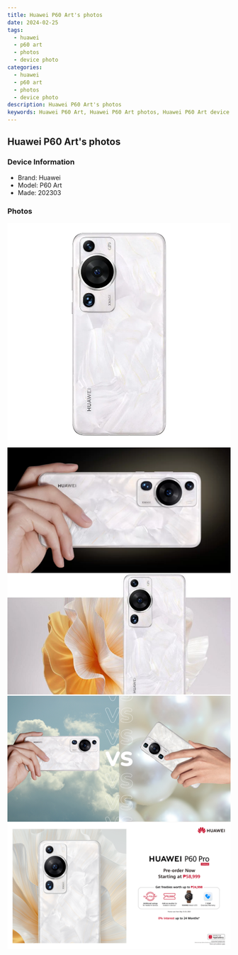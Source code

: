 ```yaml
---
title: Huawei P60 Art's photos
date: 2024-02-25
tags: 
  - huawei
  - p60 art
  - photos
  - device photo
categories: 
  - huawei
  - p60 art
  - photos
  - device photo
description: Huawei P60 Art's photos
keywords: Huawei P60 Art, Huawei P60 Art photos, Huawei P60 Art device photo
---
```


## Huawei P60 Art's photos

### Device Information

- Brand: Huawei
- Model: P60 Art
- Made: 202303

### Photos

![/images/best-assets/devices/huawei/huawei-p60-art/1.jpg](/images/best-assets/devices/huawei/huawei-p60-art/1.jpg)
![/images/best-assets/devices/huawei/huawei-p60-art/2.jpg](/images/best-assets/devices/huawei/huawei-p60-art/2.jpg)
![/images/best-assets/devices/huawei/huawei-p60-art/3.jpg](/images/best-assets/devices/huawei/huawei-p60-art/3.jpg)
![/images/best-assets/devices/huawei/huawei-p60-art/4.jpg](/images/best-assets/devices/huawei/huawei-p60-art/4.jpg)
![/images/best-assets/devices/huawei/huawei-p60-art/5.jpg](/images/best-assets/devices/huawei/huawei-p60-art/5.jpg)
